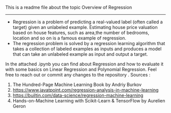 This is a readme file about the topic Overview of Regression
************************************************************************************
- Regression is a problem of predicting a real-valued label (often called a target) given an unlabeled example. Estimating house price valuation based on house features, such as area,the number of bedrooms, location and so on is a famous example of regression.
- The regression problem is solved by a regression learning algorithm that takes a collection of labeled examples as inputs and produces a model that can take an unlabeled example as input and output a target.

In the attached .ipynb you can find about Regression and how to evaluate it with some basics on Linear Regression and Polynomial Regression.
Feel free to reach out or commit any changes to the repository .
Sources :
1. The Hundred-Page Machine Learning Book by Andriy Burkov
2. https://www.javatpoint.com/regression-analysis-in-machine-learning
3. https://builtin.com/data-science/regression-machine-learning
4. Hands-on-Machine Learning with Scikit-Learn & TensorFlow by Aurelien Geron